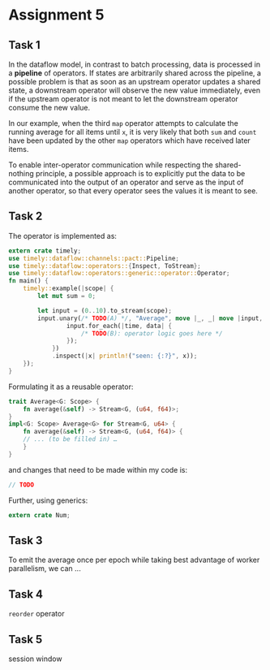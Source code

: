 # Assignment 5

## Task 1

In the dataflow model, in contrast to batch processing, data is processed in a **pipeline** of operators. If states are arbitrarily shared across the pipeline, a possible problem is that as soon as an upstream operator updates a shared state, a downstream operator will observe the new value immediately, even if the upstream operator is not meant to let the downstream operator consume the new value. 

In our example, when the third `map` operator attempts to calculate the running average for all items until `x`, it is very likely that both `sum` and `count` have been updated by the other `map` operators which have received later items.

To enable inter-operator communication while respecting the shared-nothing principle, a possible approach is to explicitly put the data to be communicated into the output of an operator and serve as the input of another operator, so that every operator sees the values it is meant to see.

## Task 2

The operator is implemented as:

```rust
extern crate timely;
use timely::dataflow::channels::pact::Pipeline;
use timely::dataflow::operators::{Inspect, ToStream};
use timely::dataflow::operators::generic::operator::Operator;
fn main() {
    timely::example(|scope| {
        let mut sum = 0;

        let input = (0..10).to_stream(scope);
        input.unary(/* TODO(A) */, "Average", move |_, _| move |input, output| {
                input.for_each(|time, data| {
                    /* TODO(B): operator logic goes here */
                });
            })
            .inspect(|x| println!("seen: {:?}", x));
    });
}
```

Formulating it as a reusable operator:

```rust
trait Average<G: Scope> {
    fn average(&self) -> Stream<G, (u64, f64)>;
}
impl<G: Scope> Average<G> for Stream<G, u64> {
    fn average(&self) -> Stream<G, (u64, f64)> {
    // ... (to be filled in) …
    }
}
```

and changes that need to be made within my code is:

```rust
// TODO
```

Further, using generics:

```rust
extern crate Num;
```

## Task 3

To emit the average once per epoch while taking best advantage of worker parallelism, we can ...


## Task 4

`reorder` operator


## Task 5

session window